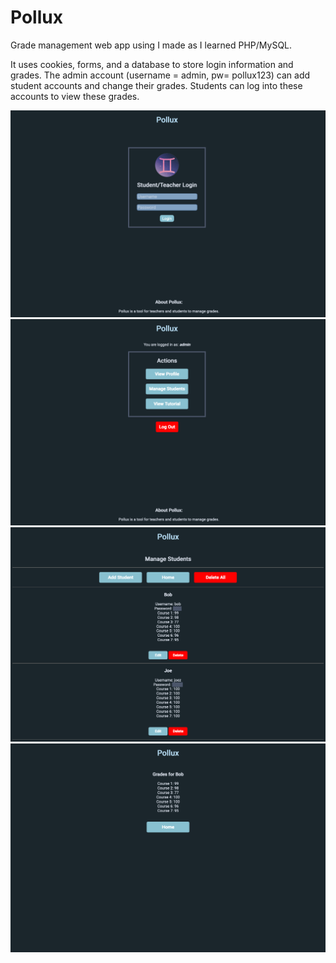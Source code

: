# Pollux
Grade management web app using I made as I learned PHP/MySQL. 

It uses cookies, forms, and a database to store login information and grades. The admin account (username = admin, pw= pollux123) can add student accounts and change their grades. Students can log into these accounts to view these grades.

![Login Screen](images/login.png)
![Admin Home](images/admin_view.png)
![Admin Manage](images/admin_manage.png)
![Student grade view](images/student_grade_view.png)
